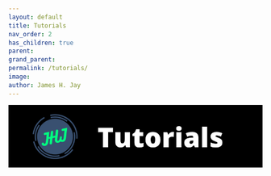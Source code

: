```yaml
---
layout: default
title: Tutorials 
nav_order: 2
has_children: true 
parent:  
grand_parent:
permalink: /tutorials/
image: 
author: James H. Jay
---
```


<center><img src="/assets/images/banner/tutorials.png" alt="banner image"></center><br>